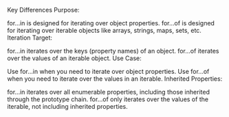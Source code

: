 Key Differences
Purpose:

for...in is designed for iterating over object properties.
for...of is designed for iterating over iterable objects like arrays, strings, maps, sets, etc.
Iteration Target:

for...in iterates over the keys (property names) of an object.
for...of iterates over the values of an iterable object.
Use Case:

Use for...in when you need to iterate over object properties.
Use for...of when you need to iterate over the values in an iterable.
Inherited Properties:

for...in iterates over all enumerable properties, including those inherited through the prototype chain.
for...of only iterates over the values of the iterable, not including inherited properties.